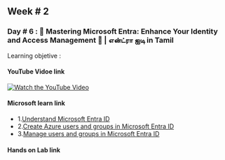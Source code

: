 ## Week # 2
### Day # 6 : 🔐 Mastering Microsoft Entra: Enhance Your Identity and Access Management 🚀 | என்ட்ரா ஐடி in Tamil
Learning objetive : 
#### YouTube Vidoe link

[![Watch the YouTube Video](https://img.youtube.com/vi/6CtRhBYrorw/0.jpg)](https://www.youtube.com/watch?v=6CtRhBYrorw)

#### Microsoft learn link
- 1.[Understand Microsoft Entra ID](https://learn.microsoft.com/en-us/training/modules/understand-azure-active-directory/)
- 2.[Create Azure users and groups in Microsoft Entra ID](https://learn.microsoft.com/en-us/training/modules/create-users-and-groups-in-azure-active-directory/)
- 3.[Manage users and groups in Microsoft Entra ID](https://learn.microsoft.com/en-us/training/modules/manage-users-and-groups-in-aad/)

#### Hands on Lab link